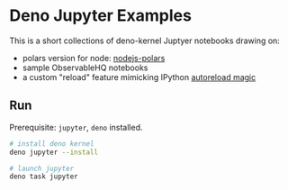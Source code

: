 # Deno Jupyter Examples

This is a short collections of deno-kernel Juptyer notebooks drawing on:

+ polars version for node: [nodejs-polars](https://github.com/pola-rs/nodejs-polars)
+ sample ObservableHQ notebooks
+ a custom "reload" feature mimicking IPython [autoreload magic](https://ipython.org/ipython-doc/3/config/extensions/autoreload.html)

## Run

Prerequisite: `jupyter`, `deno` installed.

```sh
# install deno kernel
deno jupyter --install

# launch jupyter
deno task jupyter
```
